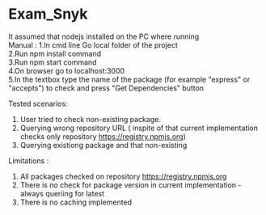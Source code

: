 # Exam_Snyk
It assumed that nodejs installed on the PC where running  
Manual : 
1.In cmd line Go local folder of the project   
2.Run npm install command  
3.Run npm start command  
4.On browser go to localhost:3000   
5.In the textbox type the name of the package (for example "express" or "accepts") to check and press "Get Dependencies" button  

Tested scenarios: 
1) User tried to check non-existing package. 
2) Querying wrong repository URL ( inspite of that current implementation checks only repository https://registry.npmjs.org) 
3) Querying existiong package and that non-existing 

Limitations : 
1. All packages checked on repository https://registry.npmjs.org
2. There is no check for package version in current implementation - always queriing for latest 
3. There is no caching implemented


  
